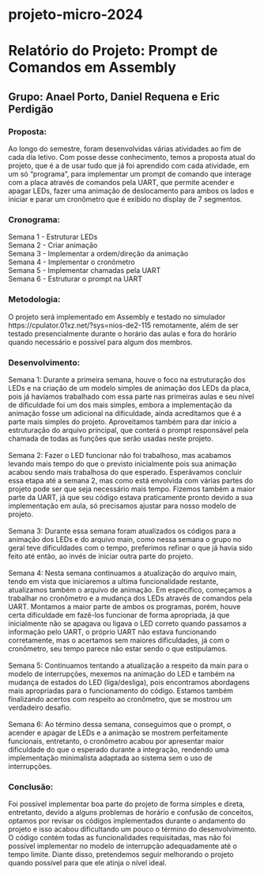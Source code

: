 # projeto-micro-2024
<h1>Relatório do Projeto: Prompt de Comandos em Assembly</h1>
<h2>Grupo: Anael Porto, Daniel Requena e Eric Perdigão</h2>
<h3>Proposta:</h3>
<p>Ao longo do semestre, foram desenvolvidas várias atividades ao fim de cada dia letivo. Com posse desse conhecimento, temos a proposta atual do projeto, que é a de usar tudo que já foi aprendido com cada atividade, em um só “programa”, para implementar um prompt de comando que interage com a placa através de comandos pela UART, que permite acender e apagar LEDs, fazer uma animação de deslocamento para ambos os lados e iniciar e parar um cronômetro que é exibido no display de 7 segmentos.</p>
<h3>Cronograma:</h3>
<p>Semana 1 - Estruturar LEDs <br/>
Semana 2 - Criar animação <br/>
Semana 3 - Implementar a ordem/direção da animação <br/>
Semana 4 - Implementar o cronômetro <br/>
Semana 5 - Implementar chamadas pela UART <br/> 
Semana 6 - Estruturar o prompt na UART</p>
<h3>Metodologia:</h3>
<p>O projeto será implementado em Assembly e testado no simulador https://cpulator.01xz.net/?sys=nios-de2-115 remotamente, além de ser testado presencialmente durante o horário das aulas e fora do horário quando necessário e possível para algum dos membros.</p>
<h3>Desenvolvimento:</h3>
<p>Semana 1: Durante a primeira semana, houve o foco na estruturação dos LEDs e na criação de um modelo simples de animação dos LEDs da placa, pois já havíamos trabalhado com essa parte nas primeiras aulas e seu nível de dificuldade foi um dos mais simples, embora a implementação da animação fosse um adicional na dificuldade, ainda acreditamos que é a parte mais simples do projeto. Aproveitamos também para dar início a estruturação do arquivo principal, que conterá o prompt responsável pela chamada de todas as funções que serão usadas neste projeto.<br/> <br/>
Semana 2: Fazer o LED funcionar não foi trabalhoso, mas acabamos levando mais tempo do que o previsto inicialmente pois sua animação acabou sendo mais trabalhosa do que esperado. Esperávamos concluir essa etapa até a semana 2, mas como está envolvida com várias partes do projeto pode ser que seja necessário mais tempo. Fizemos também a maior parte da UART, já que seu código estava praticamente pronto devido a sua implementação em aula, só precisamos ajustar para nosso modelo de projeto.<br/> <br/>
Semana 3: Durante essa semana foram atualizados os códigos para a animação dos LEDs e do arquivo main, como nessa semana o grupo no geral teve dificuldades com o tempo, preferimos refinar o que já havia sido feito até então, ao invés de iniciar outra parte do projeto.<br/> <br/>
Semana 4: Nesta semana continuamos a atualização do arquivo main, tendo em vista que iniciaremos a ultima funcionalidade restante, atualizamos também o arquivo de animação. Em específico, começamos a trabalhar no cronômetro e a mudança dos LEDs através de comandos pela UART. Montamos a maior parte de ambos os programas, porém, houve certa dificuldade em fazê-los funcionar de forma apropriada, já que inicialmente não se apagava ou ligava o LED correto quando passamos a informação pelo UART, o próprio UART não estava funcionando corretamente, mas o acertamos sem maiores dificuldades, já com o cronômetro, seu tempo parece não estar sendo o que estipulamos.<br/> <br/>
Semana 5: Continuamos tentando a atualização a respeito da main para o modelo de interrupções, mexemos na animação do LED e também na mudança de estados do LED (liga/desliga), pois encontramos abordagens mais apropriadas para o funcionamento do código. Estamos também finalizando acertos com respeito ao cronômetro, que se mostrou um verdadeiro desafio.<br/> <br/>
Semana 6: Ao término dessa semana, conseguimos que o prompt, o acender e apagar de LEDs e a animação se mostrem perfeitamente funcionais, entretanto, o cronômetro acabou por apresentar maior dificuldade do que o esperado durante a integração, rendendo uma implementação minimalista adaptada ao sistema sem o uso de interrupções.</p>
<h3>Conclusão:</h3>
<p>Foi possível implementar boa parte do projeto de forma simples e direta, entretanto, devido a alguns problemas de horário e confusão de conceitos, optamos por revisar os códigos implementados durante o andamento do projeto e isso acabou dificultando um pouco o término do desenvolvimento. O código contém todas as funcionalidades requisitadas, mas não foi possível implementar no modelo de interrupção adequadamente até o tempo limite. Diante disso, pretendemos seguir melhorando o projeto quando possível para que ele atinja o nível ideal.</p>
